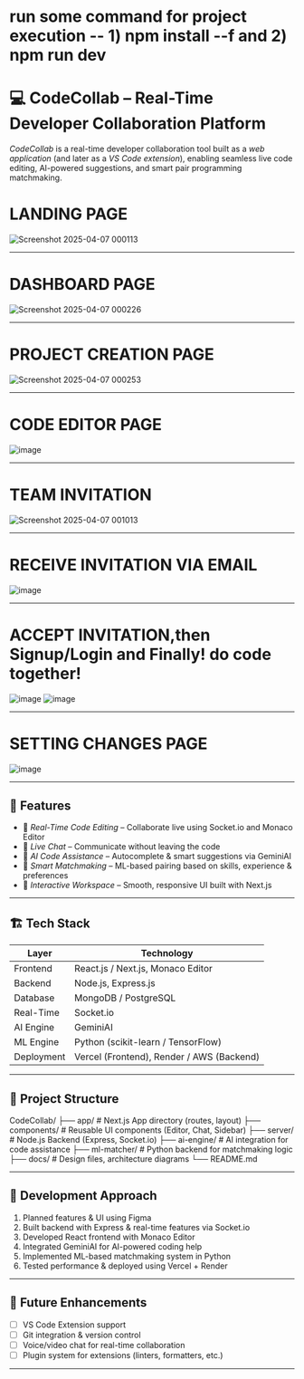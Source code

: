 # run some command for project execution --  1) npm install --f  and 2) npm run dev
                     
# 💻 CodeCollab – Real-Time Developer Collaboration Platform

*CodeCollab* is a real-time developer collaboration tool built as a *web application* (and later as a *VS Code extension*), enabling seamless live code editing, AI-powered suggestions, and smart pair programming matchmaking.

# LANDING PAGE
![Screenshot 2025-04-07 000113](https://github.com/user-attachments/assets/bcaf4cce-a5c9-4f86-a890-7e41f1305270)

---
# DASHBOARD PAGE
![Screenshot 2025-04-07 000226](https://github.com/user-attachments/assets/dd1aed67-60bd-4457-8ccc-42ee1f1cd4ba)

---
# PROJECT CREATION PAGE
![Screenshot 2025-04-07 000253](https://github.com/user-attachments/assets/fddecdd3-ea22-4a31-a9c4-11693518302a)

---
# CODE EDITOR PAGE
![image](https://github.com/user-attachments/assets/04b937f5-72b0-46ec-9596-0a8517721c4e)

---
# TEAM INVITATION
![Screenshot 2025-04-07 001013](https://github.com/user-attachments/assets/2013a013-dab5-4cf1-9fed-858199341e63)

---
# RECEIVE INVITATION VIA EMAIL
![image](https://github.com/user-attachments/assets/48774592-426b-4857-bc1f-65723ee3532a)

---
# ACCEPT INVITATION,then Signup/Login and Finally! do code together!
![image](https://github.com/user-attachments/assets/98d557c0-e2c5-43fb-b85a-2f252039c6e3)
![image](https://github.com/user-attachments/assets/abde2e29-a0a6-474c-bf6f-f15872446377)

---
# SETTING CHANGES PAGE
![image](https://github.com/user-attachments/assets/4d61e3d2-6005-41ac-a0af-ac04923b35dc)

---

## 🚀 Features

- 🔄 *Real-Time Code Editing* – Collaborate live using Socket.io and Monaco Editor  
- 💬 *Live Chat* – Communicate without leaving the code  
- 🤖 *AI Code Assistance* – Autocomplete & smart suggestions via GeminiAI
- 🧠 *Smart Matchmaking* – ML-based pairing based on skills, experience & preferences  
- 🧩 *Interactive Workspace* – Smooth, responsive UI built with Next.js  

---

## 🏗 Tech Stack

| Layer       | Technology                      |
|------------|----------------------------------|
| Frontend   | React.js / Next.js, Monaco Editor |
| Backend    | Node.js, Express.js               |
| Database   | MongoDB / PostgreSQL              |
| Real-Time  | Socket.io                         |
| AI Engine  | GeminiAI           |
| ML Engine  | Python (scikit-learn / TensorFlow)|
| Deployment | Vercel (Frontend), Render / AWS (Backend) |

---

## 📂 Project Structure


CodeCollab/
├── app/             # Next.js App directory (routes, layout)
├── components/      # Reusable UI components (Editor, Chat, Sidebar)
├── server/          # Node.js Backend (Express, Socket.io)
├── ai-engine/       # AI integration for code assistance
├── ml-matcher/      # Python backend for matchmaking logic
├── docs/            # Design files, architecture diagrams
└── README.md


---

## 🧭 Development Approach

1. Planned features & UI using Figma  
2. Built backend with Express & real-time features via Socket.io  
3. Developed React frontend with Monaco Editor  
4. Integrated GeminiAI for AI-powered coding help  
5. Implemented ML-based matchmaking system in Python  
6. Tested performance & deployed using Vercel + Render  

---

## 📌 Future Enhancements

- [ ] VS Code Extension support  
- [ ] Git integration & version control  
- [ ] Voice/video chat for real-time collaboration  
- [ ] Plugin system for extensions (linters, formatters, etc.)

---


